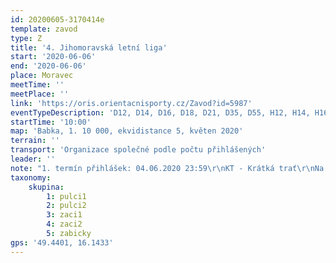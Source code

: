 ```yaml
---
id: 20200605-3170414e
template: zavod
type: Z
title: '4. Jihomoravská letní liga'
start: '2020-06-06'
end: '2020-06-06'
place: Moravec
meetTime: ''
meetPlace: ''
link: 'https://oris.orientacnisporty.cz/Zavod?id=5987'
eventTypeDescription: 'D12, D14, D16, D18, D21, D35, D55, H12, H14, H16, H18, H21, H35, H55, HD10'
startTime: '10:00'
map: 'Babka, 1. 10 000, ekvidistance 5, květen 2020'
terrain: ''
transport: 'Organizace společné podle počtu přihlášených'
leader: ''
note: "1. termín přihlášek: 04.06.2020 23:59\r\nKT - Krátká trať\r\nNa shromaždiště nebude kvůli opatřením proti šíření koronaviru umožněn přístup nikomu, kdo nebude řádně přihlášen."
taxonomy:
    skupina:
        1: pulci1
        2: pulci2
        3: zaci1
        4: zaci2
        5: zabicky
gps: '49.4401, 16.1433'
---
```

